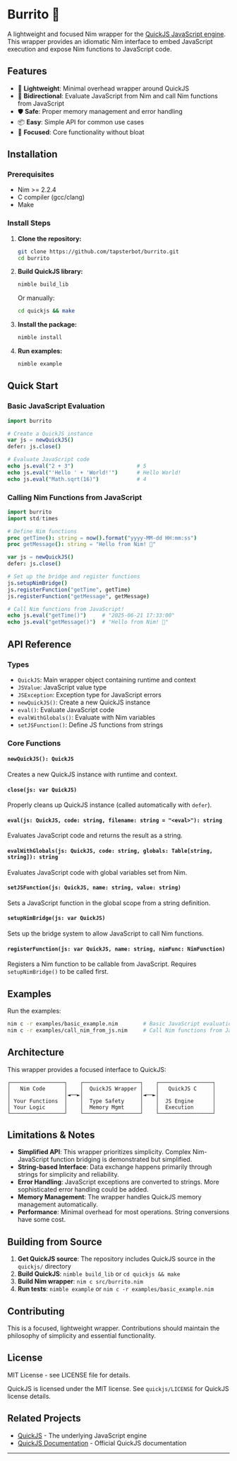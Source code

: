 # Burrito 🌯

A lightweight and focused Nim wrapper for the [QuickJS JavaScript engine](https://github.com/bellard/quickjs). This wrapper provides an idiomatic Nim interface to embed JavaScript execution and expose Nim functions to JavaScript code.

## Features

- 🚀 **Lightweight**: Minimal overhead wrapper around QuickJS
- 🔗 **Bidirectional**: Evaluate JavaScript from Nim and call Nim functions from JavaScript  
- 🛡️ **Safe**: Proper memory management and error handling
- 📦 **Easy**: Simple API for common use cases
- 🎯 **Focused**: Core functionality without bloat

## Installation

### Prerequisites

- Nim >= 2.2.4
- C compiler (gcc/clang)
- Make

### Install Steps

1. **Clone the repository:**
   ```bash
   git clone https://github.com/tapsterbot/burrito.git
   cd burrito
   ```

2. **Build QuickJS library:**
   ```bash
   nimble build_lib
   ```
   Or manually:
   ```bash
   cd quickjs && make
   ```

3. **Install the package:**
   ```bash
   nimble install
   ```

4. **Run examples:**
   ```bash
   nimble example
   ```

## Quick Start

### Basic JavaScript Evaluation

```nim
import burrito

# Create a QuickJS instance
var js = newQuickJS()
defer: js.close()

# Evaluate JavaScript code
echo js.eval("2 + 3")                    # 5
echo js.eval("'Hello ' + 'World!'")      # Hello World!
echo js.eval("Math.sqrt(16)")            # 4
```

### Calling Nim Functions from JavaScript

```nim
import burrito
import std/times

# Define Nim functions
proc getTime(): string = now().format("yyyy-MM-dd HH:mm:ss")
proc getMessage(): string = "Hello from Nim! 🌯"

var js = newQuickJS()
defer: js.close()

# Set up the bridge and register functions
js.setupNimBridge()
js.registerFunction("getTime", getTime)
js.registerFunction("getMessage", getMessage)

# Call Nim functions from JavaScript!
echo js.eval("getTime()")     # "2025-06-21 17:33:00"
echo js.eval("getMessage()")  # "Hello from Nim! 🌯"
```

## API Reference

### Types

- `QuickJS`: Main wrapper object containing runtime and context
- `JSValue`: JavaScript value type
- `JSException`: Exception type for JavaScript errors
- `newQuickJS()`: Create a new QuickJS instance
- `eval()`: Evaluate JavaScript code
- `evalWithGlobals()`: Evaluate with Nim variables
- `setJSFunction()`: Define JS functions from strings

### Core Functions

#### `newQuickJS(): QuickJS`
Creates a new QuickJS instance with runtime and context.

#### `close(js: var QuickJS)`
Properly cleans up QuickJS instance (called automatically with `defer`).

#### `eval(js: QuickJS, code: string, filename: string = "<eval>"): string`
Evaluates JavaScript code and returns the result as a string.

#### `evalWithGlobals(js: QuickJS, code: string, globals: Table[string, string]): string`
Evaluates JavaScript code with global variables set from Nim.

#### `setJSFunction(js: QuickJS, name: string, value: string)`
Sets a JavaScript function in the global scope from a string definition.

#### `setupNimBridge(js: var QuickJS)`
Sets up the bridge system to allow JavaScript to call Nim functions.

#### `registerFunction(js: var QuickJS, name: string, nimFunc: NimFunction)`
Registers a Nim function to be callable from JavaScript. Requires `setupNimBridge()` to be called first.

## Examples

Run the examples:
```bash
nim c -r examples/basic_example.nim        # Basic JavaScript evaluation
nim c -r examples/call_nim_from_js.nim     # Call Nim functions from JavaScript
```

## Architecture

This wrapper provides a focused interface to QuickJS:

```
┌─────────────────┐    ┌──────────────────┐    ┌─────────────────┐
│   Nim Code      │    │  QuickJS Wrapper │    │   QuickJS C     │
│                 │◄──►│                  │◄──►│                 │
│ Your Functions  │    │  Type Safety     │    │  JS Engine      │
│ Your Logic      │    │  Memory Mgmt     │    │  Execution      │
└─────────────────┘    └──────────────────┘    └─────────────────┘
```

## Limitations & Notes

- **Simplified API**: This wrapper prioritizes simplicity. Complex Nim-JavaScript function bridging is demonstrated but simplified.
- **String-based Interface**: Data exchange happens primarily through strings for simplicity and reliability.
- **Error Handling**: JavaScript exceptions are converted to strings. More sophisticated error handling could be added.
- **Memory Management**: The wrapper handles QuickJS memory management automatically.
- **Performance**: Minimal overhead for most operations. String conversions have some cost.

## Building from Source

1. **Get QuickJS source**: The repository includes QuickJS source in the `quickjs/` directory
2. **Build QuickJS**: `nimble build_lib` or `cd quickjs && make`
3. **Build Nim wrapper**: `nim c src/burrito.nim`
4. **Run tests**: `nimble example` or `nim c -r examples/basic_example.nim`

## Contributing

This is a focused, lightweight wrapper. Contributions should maintain the philosophy of simplicity and essential functionality.

## License

MIT License - see LICENSE file for details.

QuickJS is licensed under the MIT license. See `quickjs/LICENSE` for QuickJS license details.

## Related Projects

- [QuickJS](https://github.com/bellard/quickjs) - The underlying JavaScript engine
- [QuickJS Documentation](https://bellard.org/quickjs/) - Official QuickJS documentation

---
